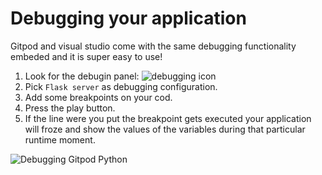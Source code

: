 # Debugging your application

Gitpod and visual studio come with the same debugging functionality embeded and it is super easy to use!

1. Look for the debugin panel: ![debugging icon](https://raw.githubusercontent.com/4GeeksAcademy/flask-rest-hello/master/docs/assets/debugging_icon.png)
2. Pick `Flask server` as debugging configuration.
3. Add some breakpoints on your cod.
4. Press the play button.
5. If the line were you put the breakpoint gets executed your application will froze and show the values of the variables during that particular runtime moment.

![Debugging Gitpod Python](https://raw.githubusercontent.com/4GeeksAcademy/flask-rest-hello/master/docs/assets/debugging.gif)
